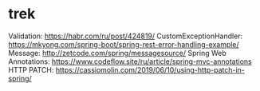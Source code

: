 # trek

Validation: https://habr.com/ru/post/424819/
CustomExceptionHandler: https://mkyong.com/spring-boot/spring-rest-error-handling-example/
Message: http://zetcode.com/spring/messagesource/
Spring Web Annotations: https://www.codeflow.site/ru/article/spring-mvc-annotations
HTTP PATCH: https://cassiomolin.com/2019/06/10/using-http-patch-in-spring/